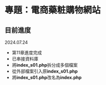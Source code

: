 # 專題：電商藥粧購物網站
## 目前進度
2024.07.24
- 第11章進度完成
- 已串接資料庫
- 將**index_s01.php**拆分成多個檔案
- 從外部檔案引入原**index_s01.php**
- 將**index_s01.php**改名為**index.php**
